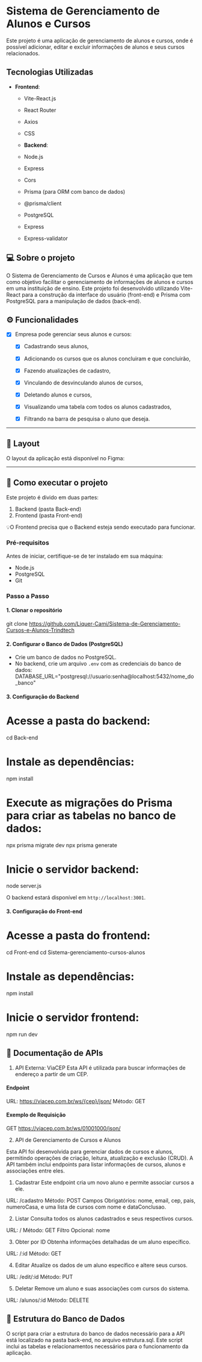 ﻿# Sistema de Gerenciamento de Alunos e Cursos

Este projeto é uma aplicação de gerenciamento de alunos e cursos, onde é possível adicionar, editar e excluir informações de alunos e seus cursos relacionados.

## Tecnologias Utilizadas

- **Frontend**:
  - Vite-React.js
  - React Router
  - Axios
  - CSS

  - **Backend**:
  - Node.js
  - Express
  - Cors
  - Prisma (para ORM com banco de dados)
  - @prisma/client
  - PostgreSQL
  - Express
  - Express-validator


## 💻 Sobre o projeto

O Sistema de Gerenciamento de Cursos e Alunos é uma aplicação que tem como objetivo facilitar o gerenciamento de informações de alunos e cursos em uma instituição de ensino. Este projeto foi desenvolvido utilizando Vite-React para a construção da interface do usuário (front-end) e Prisma com PostgreSQL para a manipulação de dados (back-end).


## ⚙️ Funcionalidades

- [x] Empresa pode gerenciar seus alunos e cursos:
  - [x] Cadastrando seus alunos,
  - [x] Adicionando os cursos que os alunos concluiram e que concluirão,
  - [x] Fazendo atualizações de cadastro,
  - [x] Vinculando de desvinculando alunos de cursos,
  - [x] Deletando alunos e cursos,
  - [x] Visualizando uma tabela com todos os alunos cadastrados,
  - [x] Filtrando na barra de pesquisa o aluno que deseja.
 

---

## 🎨 Layout

O layout da aplicação está disponível no Figma:

<a href="https://www.figma.com/design/pt2bqoYhwu1qepSpgW8XOQ/Trindtech-Sele%C3%A7%C3%A3o?node-id=0-1&node-type=canvas&t=eokFGohHpNSDr2Ir-0">
</a>


---

## 🚀 Como executar o projeto

Este projeto é divido em duas partes:
1. Backend (pasta Back-end) 
2. Frontend (pasta Front-end)


💡O Frontend precisa que o Backend esteja sendo executado para funcionar.

### Pré-requisitos

Antes de iniciar, certifique-se de ter instalado em sua máquina:
- Node.js
- PostgreSQL
- Git

### Passo a Passo

#### 1. Clonar o repositório

git clone https://github.com/Liquer-Cami/Sistema-de-Gerenciamento-Cursos-e-Alunos-Trindtech

#### 2. Configurar o Banco de Dados (PostgreSQL)
- Crie um banco de dados no PostgreSQL.
- No backend, crie um arquivo `.env` com as credenciais do banco de dados:
  DATABASE_URL="postgresql://usuario:senha@localhost:5432/nome_do_banco"

#### 3. Configuração do Backend

# Acesse a pasta do backend:
cd Back-end

# Instale as dependências:
npm install

# Execute as migrações do Prisma para criar as tabelas no banco de dados:
npx prisma migrate dev
npx prisma generate

# Inicie o servidor backend:
node server.js

 O backend estará disponível em `http://localhost:3001`.

#### 3. Configuração do Front-end

# Acesse a pasta do frontend:
cd Front-end
cd Sistema-gerenciamento-cursos-alunos

# Instale as dependências:
npm install

# Inicie o servidor frontend:
npm run dev

## 📑 Documentação de APIs

1. API Externa: ViaCEP
Esta API é utilizada para buscar informações de endereço a partir de um CEP.

#### Endpoint
URL: https://viacep.com.br/ws/{cep}/json/
Método: GET

#### Exemplo de Requisição
GET https://viacep.com.br/ws/01001000/json/

2. API de Gerenciamento de Cursos e Alunos

Esta API foi desenvolvida para gerenciar dados de cursos e alunos, permitindo operações de criação, leitura, atualização e exclusão (CRUD). A API também inclui endpoints para listar informações de cursos, alunos e associações entre eles.

1. Cadastrar 
Este endpoint cria um novo aluno e permite associar cursos a ele.

URL: /cadastro
Método: POST
Campos Obrigatórios: nome, email, cep, pais, numeroCasa, e uma lista de cursos com nome e dataConclusao.

2. Listar
Consulta todos os alunos cadastrados e seus respectivos cursos.

URL: /
Método: GET
Filtro Opcional: nome

3. Obter por ID
Obtenha informações detalhadas de um aluno específico.

URL: /:id
Método: GET

4. Editar 
Atualize os dados de um aluno específico e altere seus cursos.

URL: /edit/:id
Método: PUT

5. Deletar 
Remove um aluno e suas associações com cursos do sistema.

URL: /alunos/:id
Método: DELETE


## 📂 Estrutura do Banco de Dados

O script para criar a estrutura do banco de dados necessário para a API está localizado na pasta back-end, no arquivo estrutura.sql. Este script inclui as tabelas e relacionamentos necessários para o funcionamento da aplicação.








